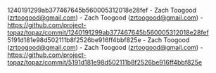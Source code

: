 1240191299ab377467645b560005312018e28fef - Zach Toogood (zrtoogood@gmail.com) - Zach Toogood (zrtoogood@gmail.com) - https://github.com/project-topaz/topaz/commit/1240191299ab377467645b560005312018e28fef
5191d181e98d502111b8f2526be916ff4bbf825e - Zach Toogood (zrtoogood@gmail.com) - Zach Toogood (zrtoogood@gmail.com) - https://github.com/project-topaz/topaz/commit/5191d181e98d502111b8f2526be916ff4bbf825e

